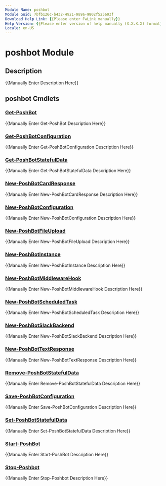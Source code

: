 ```yaml
---
Module Name: poshbot
Module Guid: 7bfb126c-b432-4921-989a-9802f525693f
Download Help Link: {{Please enter FwLink manually}}
Help Version: {{Please enter version of help manually (X.X.X.X) format}}
Locale: en-US
---
```


# poshbot Module
## Description
{{Manually Enter Description Here}}

## poshbot Cmdlets
### [Get-PoshBot](Get-PoshBot.md)
{{Manually Enter Get-PoshBot Description Here}}

### [Get-PoshBotConfiguration](Get-PoshBotConfiguration.md)
{{Manually Enter Get-PoshBotConfiguration Description Here}}

### [Get-PoshBotStatefulData](Get-PoshBotStatefulData.md)
{{Manually Enter Get-PoshBotStatefulData Description Here}}

### [New-PoshBotCardResponse](New-PoshBotCardResponse.md)
{{Manually Enter New-PoshBotCardResponse Description Here}}

### [New-PoshBotConfiguration](New-PoshBotConfiguration.md)
{{Manually Enter New-PoshBotConfiguration Description Here}}

### [New-PoshBotFileUpload](New-PoshBotFileUpload.md)
{{Manually Enter New-PoshBotFileUpload Description Here}}

### [New-PoshBotInstance](New-PoshBotInstance.md)
{{Manually Enter New-PoshBotInstance Description Here}}

### [New-PoshBotMiddlewareHook](New-PoshBotMiddlewareHook.md)
{{Manually Enter New-PoshBotMiddlewareHook Description Here}}

### [New-PoshBotScheduledTask](New-PoshBotScheduledTask.md)
{{Manually Enter New-PoshBotScheduledTask Description Here}}

### [New-PoshBotSlackBackend](New-PoshBotSlackBackend.md)
{{Manually Enter New-PoshBotSlackBackend Description Here}}

### [New-PoshBotTextResponse](New-PoshBotTextResponse.md)
{{Manually Enter New-PoshBotTextResponse Description Here}}

### [Remove-PoshBotStatefulData](Remove-PoshBotStatefulData.md)
{{Manually Enter Remove-PoshBotStatefulData Description Here}}

### [Save-PoshBotConfiguration](Save-PoshBotConfiguration.md)
{{Manually Enter Save-PoshBotConfiguration Description Here}}

### [Set-PoshBotStatefulData](Set-PoshBotStatefulData.md)
{{Manually Enter Set-PoshBotStatefulData Description Here}}

### [Start-PoshBot](Start-PoshBot.md)
{{Manually Enter Start-PoshBot Description Here}}

### [Stop-Poshbot](Stop-Poshbot.md)
{{Manually Enter Stop-Poshbot Description Here}}

